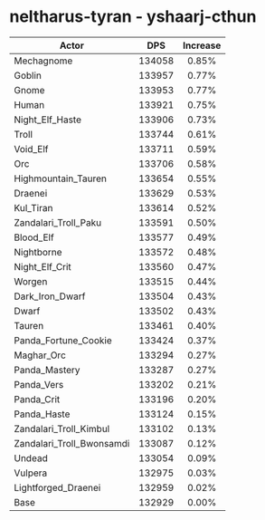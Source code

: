 # neltharus-tyran - yshaarj-cthun
| Actor | DPS | Increase |
|---|:---:|:---:|
|Mechagnome|134058|0.85%|
|Goblin|133957|0.77%|
|Gnome|133953|0.77%|
|Human|133921|0.75%|
|Night_Elf_Haste|133906|0.73%|
|Troll|133744|0.61%|
|Void_Elf|133711|0.59%|
|Orc|133706|0.58%|
|Highmountain_Tauren|133654|0.55%|
|Draenei|133629|0.53%|
|Kul_Tiran|133614|0.52%|
|Zandalari_Troll_Paku|133591|0.50%|
|Blood_Elf|133577|0.49%|
|Nightborne|133572|0.48%|
|Night_Elf_Crit|133560|0.47%|
|Worgen|133515|0.44%|
|Dark_Iron_Dwarf|133504|0.43%|
|Dwarf|133502|0.43%|
|Tauren|133461|0.40%|
|Panda_Fortune_Cookie|133424|0.37%|
|Maghar_Orc|133294|0.27%|
|Panda_Mastery|133287|0.27%|
|Panda_Vers|133202|0.21%|
|Panda_Crit|133196|0.20%|
|Panda_Haste|133124|0.15%|
|Zandalari_Troll_Kimbul|133102|0.13%|
|Zandalari_Troll_Bwonsamdi|133087|0.12%|
|Undead|133054|0.09%|
|Vulpera|132975|0.03%|
|Lightforged_Draenei|132959|0.02%|
|Base|132929|0.00%|
